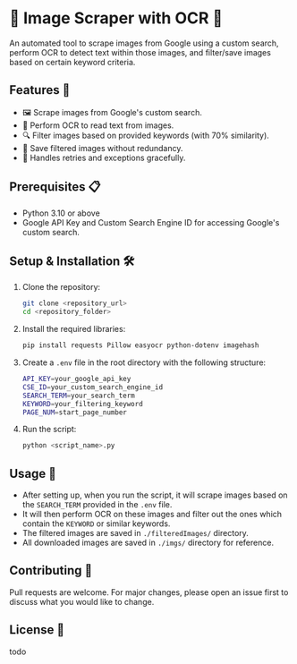 # 📸 Image Scraper with OCR 📖

An automated tool to scrape images from Google using a custom search, perform OCR to detect text within those images, and filter/save images based on certain keyword criteria.

## Features 🌟

- 🖼️ Scrape images from Google's custom search.
- 📖 Perform OCR to read text from images.
- 🔍 Filter images based on provided keywords (with 70% similarity).
- 📂 Save filtered images without redundancy.
- 🔄 Handles retries and exceptions gracefully.

## Prerequisites 📋

- Python 3.10 or above
- Google API Key and Custom Search Engine ID for accessing Google's custom search.

## Setup & Installation 🛠️

1. Clone the repository:
   ```sh
   git clone <repository_url>
   cd <repository_folder>
   ```

2. Install the required libraries:
   ```sh
   pip install requests Pillow easyocr python-dotenv imagehash
   ```

3. Create a `.env` file in the root directory with the following structure:
   ```sh
   API_KEY=your_google_api_key
   CSE_ID=your_custom_search_engine_id
   SEARCH_TERM=your_search_term
   KEYWORD=your_filtering_keyword
   PAGE_NUM=start_page_number
   ```

4. Run the script:
   ```sh
   python <script_name>.py
   ```

## Usage 🚀

- After setting up, when you run the script, it will scrape images based on the `SEARCH_TERM` provided in the `.env` file.
- It will then perform OCR on these images and filter out the ones which contain the `KEYWORD` or similar keywords.
- The filtered images are saved in `./filteredImages/` directory.
- All downloaded images are saved in `./imgs/` directory for reference.

## Contributing 🤝

Pull requests are welcome. For major changes, please open an issue first to discuss what you would like to change.

## License 📜
todo